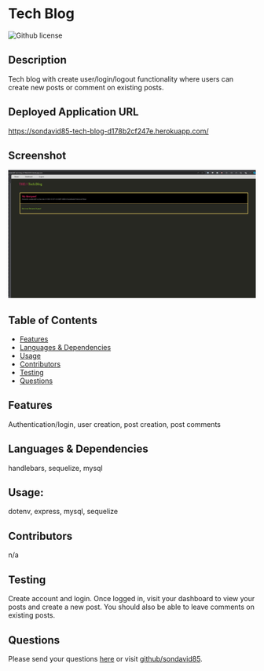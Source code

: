 # Tech Blog 
  ![Github license](https://img.shields.io/badge/license--blue.svg)
  ## Description
  Tech blog with create user/login/logout functionality where users can create new posts or comment on existing posts.
  ## Deployed Application URL
  https://sondavid85-tech-blog-d178b2cf247e.herokuapp.com/
  ## Screenshot
  ![alt-text](./public/screenshot.jpeg)
  ## Table of Contents
  * [Features](#features)
  * [Languages & Dependencies](#languagesanddependencies)
  * [Usage](#Usage)
  * [Contributors](#contributors)
  * [Testing](#testing)
  * [Questions](#questions)
  ## Features
  Authentication/login, user creation, post creation, post comments
  ## Languages & Dependencies
  handlebars, sequelize, mysql
  ## Usage:
  dotenv, express, mysql, sequelize
  ## Contributors
  n/a
  ## Testing
  Create account and login. Once logged in, visit your dashboard to view your posts and create a new post. You should also be able to leave comments on existing posts.
  ## Questions
  Please send your questions [here](mailto:sondavid85@yahoo.com?subject=[GitHub]%20Dev%20Connect) or visit [github/sondavid85](https://github.com/sondavid85).
  
